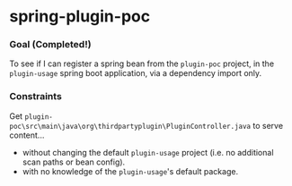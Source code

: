 # spring-plugin-poc

### Goal (Completed!)

To see if I can register a spring bean from the `plugin-poc` project, in the `plugin-usage` spring boot application, via a dependency import only.

### Constraints

Get `plugin-poc\src\main\java\org\thirdpartyplugin\PluginController.java` to serve content...

- without changing the default `plugin-usage` project (i.e. no additional scan paths or bean config).
- with no knowledge of  the `plugin-usage`'s default package.

